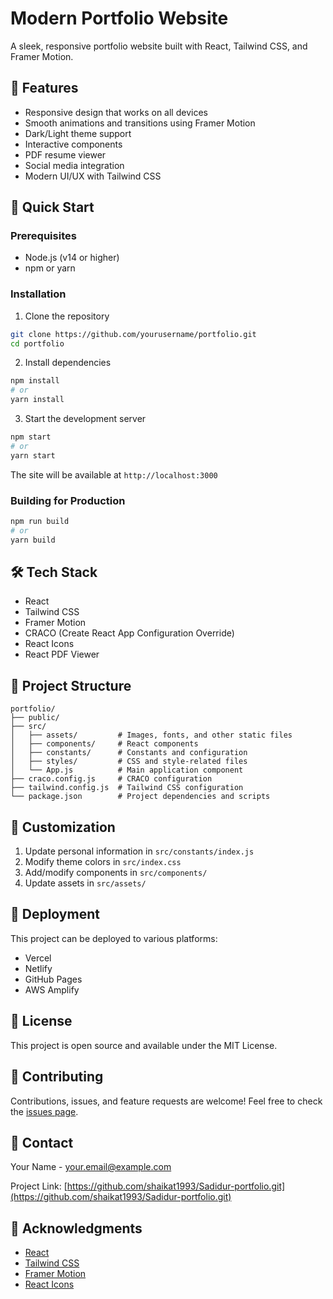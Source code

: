 # Modern Portfolio Website

A sleek, responsive portfolio website built with React, Tailwind CSS, and Framer Motion.

## 🌟 Features

- Responsive design that works on all devices
- Smooth animations and transitions using Framer Motion
- Dark/Light theme support
- Interactive components
- PDF resume viewer
- Social media integration
- Modern UI/UX with Tailwind CSS

## 🚀 Quick Start

### Prerequisites

- Node.js (v14 or higher)
- npm or yarn

### Installation

1. Clone the repository
```bash
git clone https://github.com/yourusername/portfolio.git
cd portfolio
```

2. Install dependencies
```bash
npm install
# or
yarn install
```

3. Start the development server
```bash
npm start
# or
yarn start
```

The site will be available at `http://localhost:3000`

### Building for Production

```bash
npm run build
# or
yarn build
```

## 🛠 Tech Stack

- React
- Tailwind CSS
- Framer Motion
- CRACO (Create React App Configuration Override)
- React Icons
- React PDF Viewer

## 📁 Project Structure

```
portfolio/
├── public/
├── src/
│   ├── assets/         # Images, fonts, and other static files
│   ├── components/     # React components
│   ├── constants/      # Constants and configuration
│   ├── styles/         # CSS and style-related files
│   └── App.js          # Main application component
├── craco.config.js     # CRACO configuration
├── tailwind.config.js  # Tailwind CSS configuration
└── package.json        # Project dependencies and scripts
```

## 🎨 Customization

1. Update personal information in `src/constants/index.js`
2. Modify theme colors in `src/index.css`
3. Add/modify components in `src/components/`
4. Update assets in `src/assets/`

## 🚀 Deployment

This project can be deployed to various platforms:

- Vercel
- Netlify
- GitHub Pages
- AWS Amplify

## 📝 License

This project is open source and available under the MIT License.

## 🤝 Contributing

Contributions, issues, and feature requests are welcome! Feel free to check the [issues page](https://github.com/yourusername/portfolio/issues).

## 📧 Contact

Your Name - [your.email@example.com](mailto:your.email@example.com)

Project Link: [https://github.com/shaikat1993/Sadidur-portfolio.git](https://github.com/shaikat1993/Sadidur-portfolio.git)

## 🙏 Acknowledgments

- [React](https://reactjs.org/)
- [Tailwind CSS](https://tailwindcss.com/)
- [Framer Motion](https://www.framer.com/motion/)
- [React Icons](https://react-icons.github.io/react-icons/)
